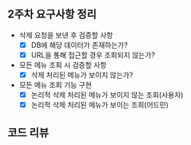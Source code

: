 ## 2주차 요구사항 정리

- 삭제 요청을 보낸 후 검증할 사항
  - [x] DB에 해당 데이터가 존재하는가?
  - [x] URL을 통해 접근할 경우 조회되지 않는가?

- 모든 메뉴 조회 시 검증할 사항
  - [x] 삭제 처리된 메뉴가 보이지 않는가?

- 모든 메뉴 조회 기능 구현
  - [x] 논리적 삭제 처리된 메뉴가 보이지 않는 조회(사용자)
  - [x] 논리적 삭제 처리된 메뉴가 보이는 조회(어드민)

## 코드 리뷰
